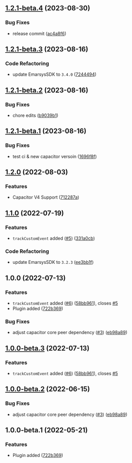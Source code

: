 ## [1.2.1-beta.4](https://github.com/roller-ecom/capacitor-emarsys-sdk/compare/V1.2.1-beta.3...V1.2.1-beta.4) (2023-08-30)


### Bug Fixes

* release commit ([ac4a8f6](https://github.com/roller-ecom/capacitor-emarsys-sdk/commit/ac4a8f6419223ccca5ef91d5c3bacc5451009973))

## [1.2.1-beta.3](https://github.com/roller-ecom/capacitor-emarsys-sdk/compare/V1.2.1-beta.2...V1.2.1-beta.3) (2023-08-16)


### Code Refactoring

* update EmarsysSDK to `3.4.0` ([7244494](https://github.com/roller-ecom/capacitor-emarsys-sdk/commit/724449403c1fb1d984e4d5ff3fc21fc3285124df))

## [1.2.1-beta.2](https://github.com/roller-ecom/capacitor-emarsys-sdk/compare/V1.2.1-beta.1...V1.2.1-beta.2) (2023-08-16)


### Bug Fixes

* chore edits ([b9039b1](https://github.com/roller-ecom/capacitor-emarsys-sdk/commit/b9039b1716432b2bc85c34bc0c9c04c273babddd))

## [1.2.1-beta.1](https://github.com/roller-ecom/capacitor-emarsys-sdk/compare/V1.2.0...V1.2.1-beta.1) (2023-08-16)


### Bug Fixes

* test ci & new capacitor versoin ([1696f8f](https://github.com/roller-ecom/capacitor-emarsys-sdk/commit/1696f8f6a0305b01ff7418a556a376f5b33b71ea))

## [1.2.0](https://github.com/EinfachHans/capacitor-emarsys-sdk/compare/V1.1.0...V1.2.0) (2022-08-03)


### Features

* Capacitor V4 Support ([712287a](https://github.com/EinfachHans/capacitor-emarsys-sdk/commit/712287a89bd565256ebdcee98ec6c7deef89719d))

## [1.1.0](https://github.com/EinfachHans/capacitor-emarsys-sdk/compare/V1.0.0...V1.1.0) (2022-07-19)


### Features

* `trackCustomEvent` added ([#5](https://github.com/EinfachHans/capacitor-emarsys-sdk/issues/5)) ([331a0cb](https://github.com/EinfachHans/capacitor-emarsys-sdk/commit/331a0cb3652df99c455151672eeebae69296354f))


### Code Refactoring

* update EmarsysSDK to `3.2.3` ([ee3bb1f](https://github.com/EinfachHans/capacitor-emarsys-sdk/commit/ee3bb1f3a6bd53c3e9be72642ee0062583b36677))

## 1.0.0 (2022-07-13)


### Features

* `trackCustomEvent` added ([#6](https://github.com/EinfachHans/capacitor-emarsys-sdk/issues/6)) ([58bb961](https://github.com/EinfachHans/capacitor-emarsys-sdk/commit/58bb9614fb42557033367085189e2353c3c5055f)), closes [#5](https://github.com/EinfachHans/capacitor-emarsys-sdk/issues/5)
* Plugin added ([722b369](https://github.com/EinfachHans/capacitor-emarsys-sdk/commit/722b3696fcacc083cf580ad5f1f91a5c62f32739))


### Bug Fixes

* adjust capacitor core peer dependency ([#3](https://github.com/EinfachHans/capacitor-emarsys-sdk/issues/3)) ([eb98a89](https://github.com/EinfachHans/capacitor-emarsys-sdk/commit/eb98a8931a193c1b393a73c7727e0dbcd89008dd))

## [1.0.0-beta.3](https://github.com/EinfachHans/capacitor-emarsys-sdk/compare/V1.0.0-beta.2...V1.0.0-beta.3) (2022-07-13)


### Features

* `trackCustomEvent` added ([#6](https://github.com/EinfachHans/capacitor-emarsys-sdk/issues/6)) ([58bb961](https://github.com/EinfachHans/capacitor-emarsys-sdk/commit/58bb9614fb42557033367085189e2353c3c5055f)), closes [#5](https://github.com/EinfachHans/capacitor-emarsys-sdk/issues/5)

## [1.0.0-beta.2](https://github.com/EinfachHans/capacitor-emarsys-sdk/compare/V1.0.0-beta.1...V1.0.0-beta.2) (2022-06-15)


### Bug Fixes

* adjust capacitor core peer dependency ([#3](https://github.com/EinfachHans/capacitor-emarsys-sdk/issues/3)) ([eb98a89](https://github.com/EinfachHans/capacitor-emarsys-sdk/commit/eb98a8931a193c1b393a73c7727e0dbcd89008dd))

## 1.0.0-beta.1 (2022-05-21)


### Features

* Plugin added ([722b369](https://github.com/EinfachHans/capacitor-emarsys-sdk/commit/722b3696fcacc083cf580ad5f1f91a5c62f32739))
